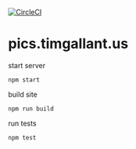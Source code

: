 [![CircleCI](https://circleci.com/gh/tgallant/pics.timgallant.us.svg?style=svg)](https://circleci.com/gh/tgallant/pics.timgallant.us)

# pics.timgallant.us

start server

`npm start`

build site

`npm run build`

run tests

`npm test`
